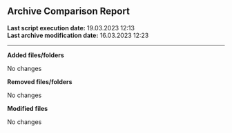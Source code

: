 <h2>Archive Comparison Report</h2><b>Last script execution date:</b> 19.03.2023 12:13<br><b>Last archive modification date:</b> 16.03.2023 12:23<hr>
<b>Added files/folders</b>

No changes

<b>Removed files/folders</b>

No changes

<b>Modified files</b>

No changes


